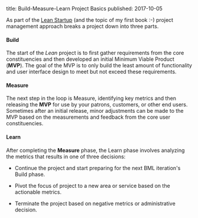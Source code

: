 title: Build-Measure-Learn Project Basics
published: 2017-10-05

As part of the [Lean Startup](http://becomingaleanlibrary.com/) (and the topic of my first book :-) 
project management approach breaks a project down into three parts.

#### Build
The start of the *Lean* project is to first gather requirements from the core
constituencies and then developed an initial Minimum Viable Product (**MVP**).
The goal of the MVP is to only build the least amount of functionality and 
user interface design to meet but not exceed these requirements.
 
#### Measure
The next step in the loop is Measure, identifying key metrics and then releasing
the **MVP** for use by your patrons, customers, or other end users. Sometimes
after an initial release, minor adjustments can be made to the MVP based on the
measurements and feedback from the core user constituencies.

#### Learn
After completing the **Measure** phase, the Learn phase involves analyzing the
metrics that results in one of three decisions:

*   Continue the project and start preparing for the next BML iteration's Build
    phase.

*   Pivot the focus of project to a new area or service based on the actionable 
    metrics.

*   Terminate the project based on negative metrics or administrative decision.

